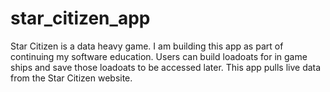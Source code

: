 # star_citizen_app
 Star Citizen is a data heavy game. I am building this app as part of continuing my software education. Users can build loadoats for in game ships and save those loadoats to be accessed later. This app pulls live data from the Star Citizen website.
